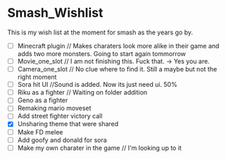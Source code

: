 # Smash_Wishlist
This is my wish list at the moment for smash as the years go by.

- [ ] Minecraft plugin // Makes charaters look more alike in their game and adds two more monsters. Going to start again tommorrow
- [ ] Movie_one_slot // I am not finishing this. Fuck that. -> Yes you are.
- [ ] Camera_one_slot // No clue where to find it. Still a maybe but not the right moment
- [ ] Sora hit UI //Sound is added. Now its just need ui. 50%
- [ ] Riku as a fighter // Waiting on folder addition
- [ ] Geno as a fighter
- [ ] Remaking mario moveset
- [ ] Add street fighter victory call
- [x] Unsharing theme that were shared
- [ ] Make FD melee
- [ ] Add goofy and donald for sora
- [ ] Make my own charater in the game // I'm looking up to it
